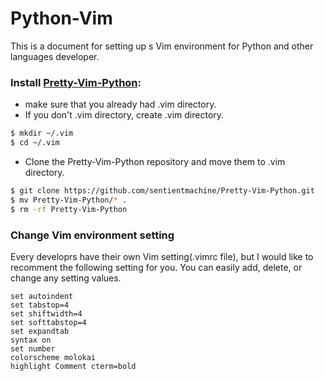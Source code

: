 # Python-Vim

This is a document for setting up s Vim environment for Python and other languages developer.

### Install [Pretty-Vim-Python](https://github.com/pfdevilliers/Pretty-Vim-Python):
  - make sure that you already had .vim directory.
  - If you don't .vim directory, create .vim directory.
```sh
$ mkdir ~/.vim
$ cd ~/.vim
```
  - Clone the Pretty-Vim-Python repository and move them to .vim directory.
```sh
$ git clone https://github.com/sentientmachine/Pretty-Vim-Python.git
$ mv Pretty-Vim-Python/* .
$ rm -rf Pretty-Vim-Python
```

### Change Vim environment setting
Every developrs have their own Vim setting(.vimrc file), but I would like to recomment the following setting for you. You can easily add, delete, or change any setting values.

```
set autoindent
set tabstop=4
set shiftwidth=4
set softtabstop=4
set expandtab
syntax on
set number
colorscheme molokai
highlight Comment cterm=bold
```


